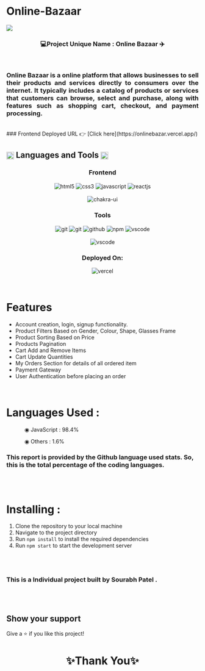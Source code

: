 # Online-Bazaar

<img src="https://github.com/sourabhpatel073/busy-industry-7181/blob/main/shop/src/Components/r.png?raw=true">



<h3 align="center">💻Project Unique Name : Online Bazaar ✈️</h3>

<br/>
<h3 align="justify" width="80%">
Online Bazaar is a  online platform that allows businesses to sell their products and services directly to consumers over the internet. It typically includes a catalog of products or services that customers can browse, select and purchase, along with features such as shopping cart, checkout, and payment processing.</h3>

<br/>
### Frontend Deployed URL 👉 [Click here](https://onlinebazar.vercel.app/)
<br/>


 <h2 align="left">
<img src="https://art.pixilart.com/486745d4bb1ef18.gif"  width="20" height="20" align="center">
 Languages and Tools
<img src="https://art.pixilart.com/486745d4bb1ef18.gif"  width="20" height="20" align="center">
</h2>
<div align="center">
 
 <div align="center"><h3 align="center">Frontend</h3>
<img src="https://img.shields.io/badge/html5-%23E34F26.svg?style=for-the-badge&logo=html5&logoColor=white" align="center" alt="html5">
<img src = "https://img.shields.io/badge/css3-%231572B6.svg?style=for-the-badge&logo=css3&logoColor=white" align="center" alt="css3">
<img src ="https://img.shields.io/badge/javascript-%23323330.svg?style=for-the-badge&logo=javascript&logoColor=%23F7DF1E" align="center" alt="javascript">
<img src="https://img.shields.io/badge/React-20232A?style=for-the-badge&logo=react&logoColor=61DAFB"  align="center" alt="reactjs" />

<br/>
<br/>
  <img src = "https://img.shields.io/badge/chakra ui-%234ED1C5.svg?style=for-the-badge&logo=chakraui&logoColor=white" align="center" alt="chakra-ui"/>
</div>

 
 
 <div align="center"><h3 align="center">Tools</h3> 
<img src="https://img.shields.io/badge/netlify-%23000000.svg?style=for-the-badge&logo=netlify&logoColor=#00C7B7" align="center" alt="git"/>
   <img src="https://img.shields.io/badge/vercel-%23000000.svg?style=for-the-badge&logo=vercel&logoColor=whit" align="center" alt="git"/>
   <img src="https://img.shields.io/badge/GitHub-100000?style=for-the-badge&logo=github&logoColor=white"  align="center" alt="github"/>
   <img src = "https://img.shields.io/badge/NPM-%23000000.svg?style=for-the-badge&logo=npm&logoColor=white" align="center" alt="npm">
   <img src="https://img.shields.io/badge/Visual%20Studio-5C2D91.svg?style=for-the-badge&logo=visual-studio&logoColor=white"  align="center" alt="vscode"/>
     <br />
     <br />

   <img src="https://img.shields.io/badge/Visual%20Studio-5C2D91.svg?style=for-the-badge&logo=visual-studio&logoColor=white"  align="center" alt="vscode"/>
 </div>
</div>
<div align="center"><h3 align="center">Deployed On:</h3>
  <img src="https://img.shields.io/badge/vercel-%23000000.svg?style=for-the-badge&logo=vercel&logoColor=white"  alt="vercel"/>
</div>
</p>

<br/>

# Features

- Account creation, login, signup  functionality.
- Product Filters Based on Gender, Colour, Shape, Glasses Frame
- Product Sorting Based on Price 
- Products Pagination 
- Cart Add and Remove Items 
- Cart Update Quantities 
- My Orders Section for details of all ordered item
- Payment Gateway
- User Authentication before placing an order

<br/>

 # Languages Used :

<ul dir="auto">
 <ol dir="auto">◉ JavaScript : 98.4%</ol>
 <ol dir="auto">◉ Others : 1.6%</ol>
 </ul>
 
### This report is provided by the Github language used stats. So, this is the total percentage of the coding languages.

<br/><br/>


# Installing :

1. Clone the repository to your local machine
2. Navigate to the project directory
3. Run `npm install` to install the required dependencies
4. Run `npm start` to start the development server

<br/><br/>
 


### This is a Individual project built by Sourabh Patel .


<br/><br/>



## Show your support

Give a ⭐️ if you like this project!

<h1 align="center">✨Thank You✨</h1>
